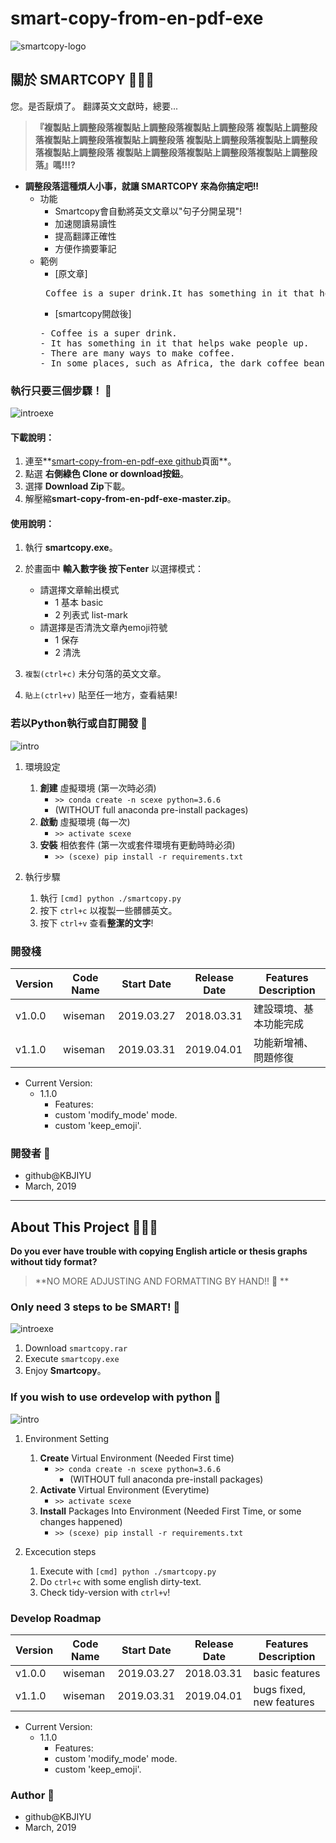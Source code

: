 # smart-copy-from-en-pdf-exe

![smartcopy-logo](/logo.png)

## 關於 SMARTCOPY 🚀👑🎈

您。是否厭煩了。 翻譯英文文獻時，總要...
> **『複製貼上調整段落複製貼上調整段落複製貼上調整段落 複製貼上調整段落複製貼上調整段落複製貼上調整段落 複製貼上調整段落複製貼上調整段落複製貼上調整段落 複製貼上調整段落複製貼上調整段落複製貼上調整段落』嗎!!!?**

- **調整段落這種煩人小事，就讓 SMARTCOPY 來為你搞定吧!!**
  - 功能
    - Smartcopy會自動將英文文章以"句子分開呈現"! 
    - 加速閱讀易讀性 
    - 提高翻譯正確性 
    - 方便作摘要筆記
  - 範例
    - [原文章]
    <pre> Coffee is a super drink.It has something in it that helps wake people up.There are many ways to make coffee.In some places, such as Africa, the dark coffee beans are bolied in water with suger.</pre>
    - [smartcopy開啟後] 
    <pre>- Coffee is a super drink. 
    - It has something in it that helps wake people up.      
    - There are many ways to make coffee.
    - In some places, such as Africa, the dark coffee beans are bolied in water with suger.</pre>

### 執行只要三個步驟！ 🍻

![introexe](/introexe.gif)

#### 下載說明： 

1. 連至**[smart-copy-from-en-pdf-exe github](https://goo.gl/Pnkazc)頁面**。 
2. 點選 **右側綠色 Clone or download按鈕**。
3. 選擇 **Download Zip**下載。
4. 解壓縮**smart-copy-from-en-pdf-exe-master.zip**。

#### 使用說明： 

1. 執行 **smartcopy.exe**。 
2. 於畫面中 **輸入數字後 按下enter** 以選擇模式： 

   - 請選擇文章輸出模式 
     - 1 基本 basic 
     - 2 列表式 list-mark
   - 請選擇是否清洗文章內emoji符號 
     - 1 保存 
     - 2 清洗 
3. `複製(ctrl+c)` 未分句落的英文文章。 
4. `貼上(ctrl+v)` 貼至任一地方，查看結果!


### 若以Python執行或自訂開發 🚩

![intro](/intro.gif)

1. 環境設定
   1. **創建** 虛擬環境 (第一次時必須)
      - `>> conda create -n scexe python=3.6.6`
      - (WITHOUT full anaconda pre-install packages)
   2. **啟動** 虛擬環境 (每一次)
      - `>> activate scexe`
   3. **安裝** 相依套件 (第一次或套件環境有更動時時必須)
      - `>> (scexe) pip install -r requirements.txt`

2. 執行步驟
   1. 執行 ``[cmd] python ./smartcopy.py``
   2. 按下 ``ctrl+c`` 以複製一些髒髒英文。
   3. 按下 ``ctrl+v`` 查看**整潔的文字**!

### 開發棧

| Version | Code Name | Start Date | Release Date | Features Description   |
| ------- | --------- | ---------- | ------------ | ---------------------- |
| v1.0.0  | wiseman   | 2019.03.27 | 2018.03.31   | 建設環境、基本功能完成   |
| v1.1.0  | wiseman   | 2019.03.31 | 2019.04.01   | 功能新增補、問題修復     |

- Current Version:
  - 1.1.0
    - Features:
    - custom 'modify_mode' mode.
    - custom 'keep_emoji'.

### 開發者 🐠

- github@KBJIYU
- March, 2019

---

## About This Project 🚀👑🎈

**Do you ever have trouble with copying English article or thesis graphs without tidy format?**
> **NO MORE ADJUSTING AND FORMATTING BY HAND!! 📢 **

### Only need 3 steps to be SMART! 🍻

![introexe](/introexe.gif)

1. Download `smartcopy.rar`
2. Execute `smartcopy.exe`
3. Enjoy **Smartcopy**。

### If you wish to use ordevelop with python 🚩

![intro](/intro.gif)

1. Environment Setting 
   1. **Create** Virtual Environment (Needed First time)
       - `>> conda create -n scexe python=3.6.6`
         - (WITHOUT full anaconda pre-install packages)
   2. **Activate** Virtual Environment (Everytime)
       - `>> activate scexe`
   3. **Install** Packages Into Environment (Needed First Time, or some changes happened)
       - `>> (scexe) pip install -r requirements.txt`

2. Excecution steps
   1. Execute with ``[cmd] python ./smartcopy.py``
   2. Do ``ctrl+c`` with some english dirty-text.
   3. Check tidy-version with ``ctrl+v``!

### Develop Roadmap

| Version | Code Name | Start Date | Release Date | Features Description      |
| ------- | --------- | ---------- | ------------ | ----------------------    |
| v1.0.0  | wiseman   | 2019.03.27 | 2018.03.31   | basic features            |
| v1.1.0  | wiseman   | 2019.03.31 | 2019.04.01   | bugs fixed, new features  |

- Current Version:
  - 1.1.0
    - Features:
    - custom 'modify_mode' mode.
    - custom 'keep_emoji'.

### Author 🐠

- github@KBJIYU
- March, 2019
